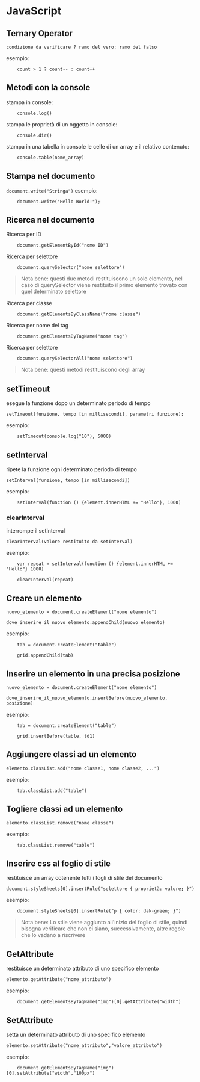 # JavaScript

## Ternary Operator

`condizione da verificare ? ramo del vero: ramo del falso`

esempio:

```
    count > 1 ? count-- : count++ 
```

## Metodi con la console

stampa in console:
```
    console.log()
```

stampa le proprietà di un oggetto in console:
```
    console.dir()
```

stampa in una tabella in console le celle di un array e il relativo contenuto:
```
    console.table(nome_array)
```

## Stampa nel documento
`document.write("Stringa")`
esempio:
```
    document.write("Hello World!");
```

## Ricerca nel documento

Ricerca per ID
```
    document.getElementById("nome ID")
```

Ricerca per selettore
```
    document.querySelector("nome selettore")
```

> Nota bene:
> questi due metodi restituiscono un solo elemento, nel caso di querySelector viene restituito il primo elemento trovato con quel determinato selettore

Ricerca per classe

```
    document.getElementsByClassName("nome classe")
```

Ricerca per nome del tag

```
    document.getElementsByTagName("nome tag")
```

Ricerca per selettore

```
    document.querySelectorAll("nome selettore")
```

> Nota bene:
> questi metodi restituiscono degli array

## setTimeout

esegue la funzione dopo un determinato periodo di tempo

`setTimeout(funzione, tempo [in millisecondi], parametri funzione);`

esempio:

```
    setTimeout(console.log("10"), 5000)
```

## setInterval

ripete la funzione ogni determinato periodo di tempo

`setInterval(funzione, tempo [in millisecondi])`

esempio:

```
    setInterval(function () {element.innerHTML += "Hello"}, 1000)
```

### clearInterval

interrompe il setInterval

`clearInterval(valore restituito da setInterval)`

esempio:

```
    var repeat = setInterval(function () {element.innerHTML += "Hello"} 1000)

    clearInterval(repeat)
```

## Creare un elemento

`nuovo_elemento = document.createElement("nome elemento")`

`dove_inserire_il_nuovo_elemento.appendChild(nuovo_elemento)`

esempio:

```
    tab = document.createElement("table")

    grid.appendChild(tab)
```

## Inserire un elemento in una precisa posizione

`nuovo_elemento = document.createElement("nome elemento")`

`dove_inserire_il_nuovo_elemento.insertBefore(nuovo_elemento, posizione)`

esempio:

```
    tab = document.createElement("table")

    grid.insertBefore(table, td1)
```

## Aggiungere classi ad un elemento

`elemento.classList.add("nome classe1, nome classe2, ...")`

esempio:

```
    tab.classList.add("table")
```

## Togliere classi ad un elemento

`elemento.classList.remove("nome classe")`

esempio:

```
    tab.classList.remove("table")
```

## Inserire css al foglio di stile

restituisce un array cotenente tutti i fogli di stile del documento

`document.styleSheets[0].insertRule("selettore { proprietà: valore; }")`

esempio:

```
    document.styleSheets[0].insertRule("p { color: dak-green; }")
```

>Nota bene:
>Lo stile viene aggiunto all'inizio del foglio di stile, quindi bisogna verificare che non ci siano, successivamente, altre regole che lo vadano a riscrivere

## GetAttribute

restituisce un determinato attributo di uno specifico elemento

`elemento.getAttribute("nome_attributo")`

esempio:

```
    document.getElementsByTagName("img")[0].getAttribute("width")
```

## SetAttribute

setta un determinato attributo di uno specifico elemento

`elemento.setAttribute("nome_attributo","valore_attributo")`

esempio:

```
    document.getElementsByTagName("img")[0].setAttribute("width","100px")
```

